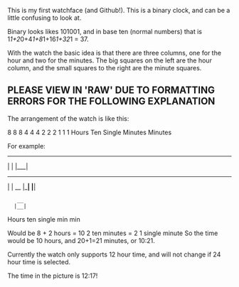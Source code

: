 This is my first watchface (and Github!). This is a binary clock, and can be a little confusing to look at.

Binary looks likes 101001, and in base ten (normal numbers) that is 1*1+2*0+4*1+8*1+16*1+32*1 = 37.

With the watch the basic idea is that there are three columns, one for the hour and two for the minutes. The big squares on the left are the hour column, and the small squares to the right are the minute squares.



PLEASE VIEW IN 'RAW' DUE TO FORMATTING ERRORS FOR THE FOLLOWING EXPLANATION
------------------------------------------------------------------------------
The arrangement of the watch is like this:


8 8 8
4 4 4
2 2 2
1 1 1
      Hours Ten Single
Minutes Minutes


For example:

 ___
|   |
|___|




 ___
|   |        __
|___|       |__|

       __
      |__|
Hours ten single
       min min


Would be 8 + 2 hours = 10
2 ten minutes = 2
1 single minute
So the time would be 10 hours, and 20+1=21 minutes, or 10:21.

Currently the watch only supports 12 hour time, and will not change if 24 hour time is selected.

The time in the picture is 12:17!
